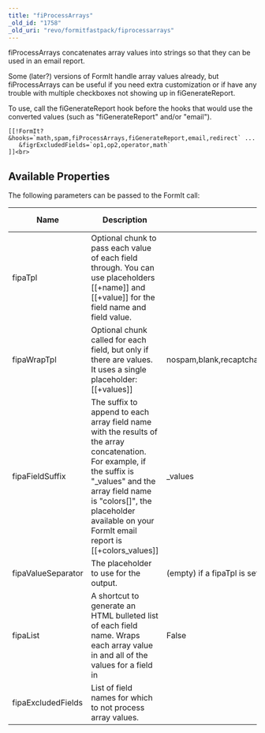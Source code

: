 ```yaml
---
title: "fiProcessArrays"
_old_id: "1758"
_old_uri: "revo/formitfastpack/fiprocessarrays"
---
```


fiProcessArrays concatenates array values into strings so that they can be used in an email report.

 Some (later?) versions of FormIt handle array values already, but fiProcessArrays can be useful if you need extra customization or if have any trouble with multiple checkboxes not showing up in fiGenerateReport.

To use, call the fiGenerateReport hook before the hooks that would use the converted values (such as "fiGenerateReport" and/or "email").

 ``` plain 
[[!FormIt? &hooks=`math,spam,fiProcessArrays,fiGenerateReport,email,redirect` ...
    &figrExcludedFields=`op1,op2,operator,math`
]]<br>

```

## Available Properties

 The following parameters can be passed to the FormIt call:

 | Name | Description | Default Value | Version Added |
|------|-------------|---------------|---------------|
| fipaTpl | Optional chunk to pass each value of each field through. You can use placeholders \[\[+name\]\] and \[\[+value\]\] for the field name and field value. |  | 1.1.1 |
| fipaWrapTpl | Optional chunk called for each field, but only if there are values. It uses a single placeholder: \[\[+values\]\] | nospam,blank,recaptcha\_challenge\_field,recaptcha\_response\_field | 1.1.1 |
| fipaFieldSuffix | The suffix to append to each array field name with the results of the array concatenation. For example, if the suffix is "\_values" and the array field name is "colors\[\]", the placeholder available on your FormIt email report is \[\[+colors\_values\]\] | \_values |  |
| fipaValueSeparator | The placeholder to use for the output. | (empty) if a fipaTpl is set, otherwise ',' (comma) | 1.1.1 |
| fipaList | A shortcut to generate an HTML bulleted list of each field name. Wraps each array value in and all of the values for a field in | False |  |
| fipaExcludedFields | List of field names for which to not process array values. |  |  |